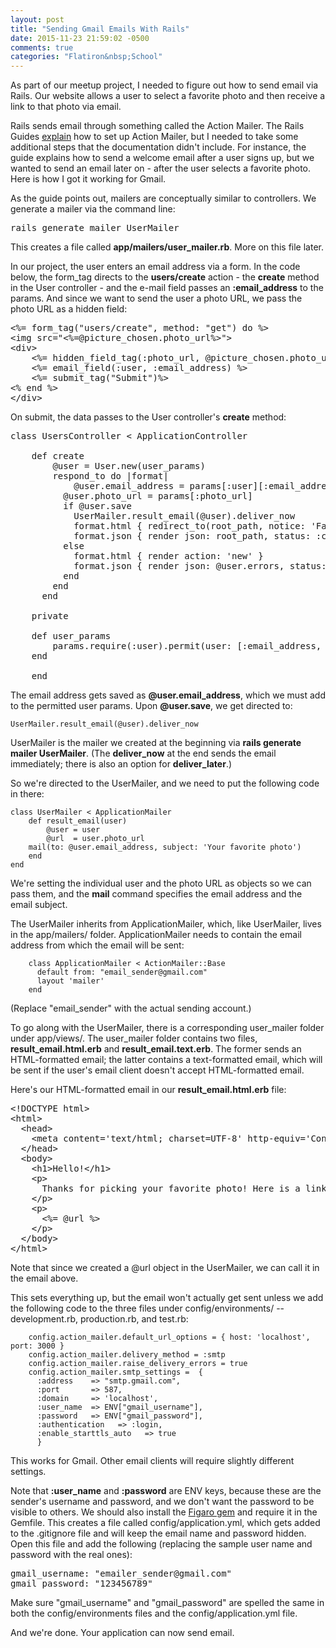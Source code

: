 ```yaml
---
layout: post
title: "Sending Gmail Emails With Rails"
date: 2015-11-23 21:59:02 -0500
comments: true
categories: "Flatiron&nbsp;School"
---
```

As part of our meetup project, I needed to figure out how to send email via Rails. Our website allows a user to select a favorite photo and then receive a link to that photo via email.

Rails sends email through something called the Action Mailer. The Rails Guides <a href="http://guides.rubyonrails.org/action_mailer_basics.html">explain</a> how to set up Action Mailer, but I needed to take some additional steps that the documentation didn't include. For instance, the guide explains how to send a welcome email after a user signs up, but we wanted to send an email later on - after the user selects a favorite photo. Here is how I got it working for Gmail.

As the guide points out, mailers are conceptually similar to controllers. We generate a mailer via the command line:

<pre>rails generate mailer UserMailer</pre>

This creates a file called <strong>app/mailers/user_mailer.rb</strong>. More on this file later.

In our project, the user enters an email address via a form. In the code below, the form_tag directs to the <strong>users/create</strong> action - the <strong>create</strong> method in the User controller - and the e-mail field passes an <strong>:email_address</strong> to the params. And since we want to send the user a photo URL, we pass the photo URL as a hidden field:

<pre><%= form_tag("users/create", method: "get") do %>
&lt;img src="<%=@picture_chosen.photo_url%>"&gt;
&lt;div&gt;
	<%= hidden_field_tag(:photo_url, @picture_chosen.photo_url) %>
	<%= email_field(:user, :email_address) %>
	<%= submit_tag("Submit")%>
<% end %>
&lt;/div&gt;</pre>

On submit, the data passes to the User controller's <strong>create</strong> method:

<pre>class UsersController < ApplicationController

	def create
	    @user = User.new(user_params)
	    respond_to do |format|
	    	@user.email_address = params[:user][:email_address]
	      @user.photo_url = params[:photo_url]
	      if @user.save
	        UserMailer.result_email(@user).deliver_now
	        format.html { redirect_to(root_path, notice: 'Favorite photo chosen') }
	        format.json { render json: root_path, status: :created, location: @user }
	      else
	        format.html { render action: 'new' }
	        format.json { render json: @user.errors, status: :unprocessable_entity }
	      end
	    end
	  end

	private

	def user_params
		params.require(:user).permit(user: [:email_address, :photo_url] )
	end

	end</pre>

The email address gets saved as <strong>@user.email_address</strong>, which we must add to the permitted user params. Upon <strong>@user.save</strong>, we get directed to:

	UserMailer.result_email(@user).deliver_now

UserMailer is the mailer we created at the beginning via <strong>rails generate mailer UserMailer</strong>. (The <strong>deliver_now</strong> at the end sends the email immediately; there is also an option for <strong>deliver_later</strong>.)

So we're directed to the UserMailer, and we need to put the following code in there:

	class UserMailer < ApplicationMailer
		def result_email(user)
			@user = user
			@url  = user.photo_url
	    mail(to: @user.email_address, subject: 'Your favorite photo')
		end
	end

We're setting the individual user and the photo URL as objects so we can pass them, and the <strong>mail</strong> command specifies the email address and the email subject.

The UserMailer inherits from ApplicationMailer, which, like UserMailer, lives in the app/mailers/ folder. ApplicationMailer needs to contain the email address from which the email will be sent:

		class ApplicationMailer < ActionMailer::Base
		  default from: "email_sender@gmail.com"
		  layout 'mailer'
		end

(Replace "email_sender" with the actual sending account.)

To go along with the UserMailer, there is a corresponding user_mailer folder under app/views/. The user_mailer folder contains two files, <strong>result_email.html.erb</strong> and <strong>result_email.text.erb</strong>. The former sends an HTML-formatted email; the latter contains a text-formatted email, which will be sent if the user's email client doesn't accept HTML-formatted email.

Here's our HTML-formatted email in our <strong>result_email.html.erb</strong> file:

<pre>&lt;!DOCTYPE html&gt;
&lt;html&gt;
  &lt;head&gt;
    &lt;meta content='text/html; charset=UTF-8' http-equiv='Content-Type' /&gt;
  &lt;/head&gt;
  &lt;body&gt;
    &lt;h1&gt;Hello!&lt;/h1&gt;
    &lt;p&gt;
      Thanks for picking your favorite photo! Here is a link to the photo you chose as your favorite:
    &lt;/p&gt;
  	&lt;p&gt;
  	  <%= @url %>
  	&lt;/p&gt;
  &lt;/body&gt;
&lt;/html&gt;</pre>


Note that since we created a @url object in the UserMailer, we can call it in the email above.

This sets everything up, but the email won't actually get sent unless we add the following code to the three files under config/environments/ -- development.rb, production.rb, and test.rb:

		config.action_mailer.default_url_options = { host: 'localhost', port: 3000 }
		config.action_mailer.delivery_method = :smtp
		config.action_mailer.raise_delivery_errors = true
		config.action_mailer.smtp_settings =  {
		  :address    => "smtp.gmail.com",
		  :port       => 587,
		  :domain     => 'localhost',
		  :user_name  => ENV["gmail_username"],
		  :password   => ENV["gmail_password"],
		  :authentication   => :login,
		  :enable_starttls_auto   => true
		  }

This works for Gmail. Other email clients will require slightly different settings.

Note that <strong>:user_name</strong> and <strong>:password</strong> are ENV keys, because these are the sender's username and password, and we don't want the password to be visible to others. We should also install the <a href="https://github.com/laserlemon/figaro">Figaro gem</a> and require it in the Gemfile. This creates a file called config/application.yml, which gets added to the .gitignore file and will keep the email name and password hidden. Open this file and add the following (replacing the sample user name and password with the real ones):

<pre>gmail_username: "emailer_sender@gmail.com"
gmail_password: "123456789"</pre>

Make sure "gmail_username" and "gmail_password" are spelled the same in both the config/environments files and the config/application.yml file.

And we're done. Your application can now send email.